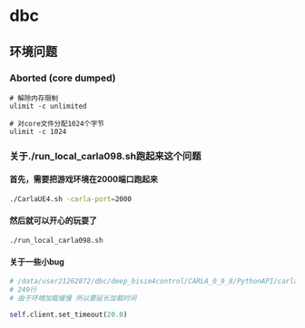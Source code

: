 # dbc

## 环境问题

### Aborted (core dumped)

```shell
# 解除内存限制
ulimit -c unlimited

# 对core文件分配1024个字节
ulimit -c 1024
```



### 关于./run_local_carla098.sh跑起来这个问题

#### 首先，需要把游戏环境在2000端口跑起来

```bash
./CarlaUE4.sh -carla-port=2000
```

#### 然后就可以开心的玩耍了

```
./run_local_carla098.sh
```

#### 关于一些小bug

```python
# /data/user21262872/dbc/deep_bisim4control/CARLA_0_9_8/PythonAPI/carla/agents/navigation/carla_env.py
# 249行
# 由于环境加载缓慢 所以要延长加载时间

self.client.set_timeout(20.0)
```

